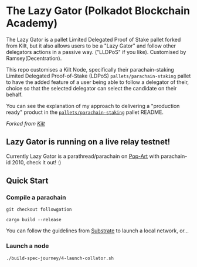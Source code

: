 # The Lazy Gator (Polkadot Blockchain Academy)

The Lazy Gator is a pallet Limited Delegated Proof of Stake pallet forked from Kilt, but it also allows users to be a "Lazy Gator" and follow other delegators actions in a passive way. ("LLDPoS" if you like). Customised by Ramsey(Decentration).


This repo customises a Kilt Node, specifically their parachain-staking Limited Delegated Proof-of-Stake (LDPoS) `pallets/parachain-staking` pallet to have the added feature of a user being able to follow a delegator of their, choice so that the selected delegator can select the candidate on their behalf. 

You can see the explanation of my approach to delivering a "production ready" product in the [`pallets/parachain-staking`](./pallets/parachain-staking/README.md) pallet README.

_Forked from [Kilt](https://github.com/KILTprotocol/kilt-node/)_

## Lazy Gator is running on a live relay testnet!

Currently Lazy Gator is a parathread/parachain on [Pop-Art](https://apps.decentration.org/?rpc=wss%3A%2F%2Fpopart1.jelliedowl.com#/parachains) with parachain-id 2010, check it out! :) 


## Quick Start
### Compile a parachain

`git checkout followgation`

`cargo build --release`

You can follow the guidelines from [Substrate](https://docs.substrate.io/tutorials/connect-other-chains/local-relay/) to launch a local network, or...

### Launch a node 

`./build-spec-journey/4-launch-collator.sh`


